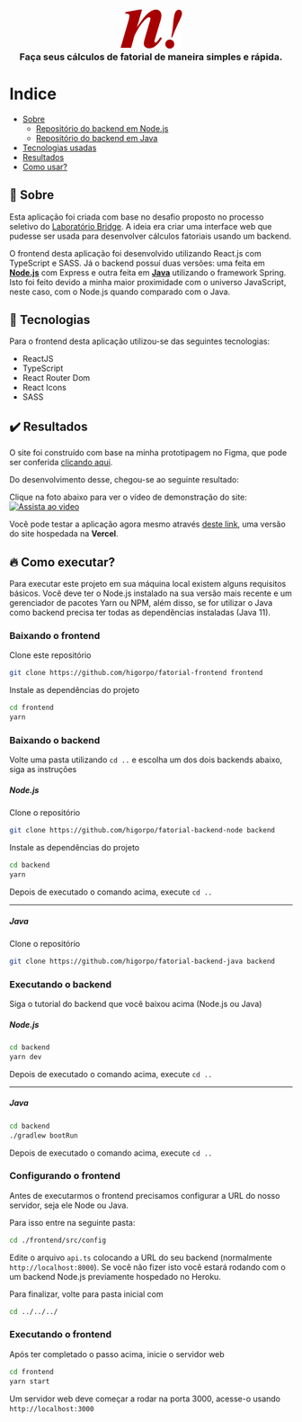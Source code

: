 <h3 align="center">
	<img src=".github/logo.png" alt="Fatorial Logo"/>
  <br/>
	<span>
		Faça seus cálculos de fatorial de maneira simples e rápida.
	</span>
</h3>

# Indice 
- [Sobre](#sobre)
    - [Repositório do backend em Node.js](https://github.com/higorpo/fatorial-backend-node)
    - [Repositório do backend em Java](https://github.com/higorpo/fatorial-backend-java)
- [Tecnologias usadas](#tecnologias)
- [Resultados](#resultados)
- [Como usar?](#comousar)

<a id="sobre"></a>
## :bookmark: Sobre
<p>
Esta aplicação foi criada com base no desafio proposto no processo seletivo do <a href="http://bridge.ufsc.br/" target="_blank">Laboratório Bridge</a>. A ideia era criar uma interface web que pudesse ser usada para desenvolver cálculos fatoriais usando um backend.
</p>
<p>
O frontend desta aplicação foi desenvolvido utilizando React.js com TypeScript e SASS. Já o backend possuí duas versões: uma feita em <a href="https://github.com/higorpo/fatorial-backend-node"><strong>Node.js</strong></a> com Express e outra feita em <a href="https://github.com/higorpo/fatorial-backend-java"><strong>Java</strong></a> utilizando o framework Spring. Isto foi feito devido a minha maior proximidade com o universo JavaScript, neste caso, com o Node.js quando comparado com o Java.
</p>

<a id="tecnologias"></a>
## :rocket: Tecnologias
<p>
Para o frontend desta aplicação utilizou-se das seguintes tecnologias:
</p>

- ReactJS
- TypeScript
- React Router Dom
- React Icons
- SASS

<a id="resultados"></a>
## :heavy_check_mark: Resultados
<p>
O site foi construído com base na minha prototipagem no Figma, que pode ser conferida <a href="" target="_blank">clicando aqui</a>.
</p>
<p>Do desenvolvimento desse, chegou-se ao seguinte resultado:</p>

Clique na foto abaixo para ver o vídeo de demonstração do site:
[![Assista ao video](https://lh6.googleusercontent.com/Q5lMf3oBeZ6QT5qX3Z4z9uYr5VgMcI8GMYY8Kh44N0Kz1QqLSG0l7-AYBqYNHwWj2N20BxLU-q6k0RAGJJwK=w1280-h720-k-rw-pd)](https://drive.google.com/file/d/1xHrablhJW5Jk2HBlKEkrrTGFNX5wgXO0/view)


<p>Você pode testar a aplicação agora mesmo através <a href="https://fatorial.vercel.app/" target="_blank">deste link</a>, uma versão do site hospedada na <b>Vercel</b>.</p>


<a id="comousar"></a>
## :fire: Como executar?
<p>Para executar este projeto em sua máquina local existem alguns requisitos básicos. Você deve ter o Node.js instalado na sua versão mais recente e um gerenciador de pacotes Yarn ou NPM, além disso, se for utilizar o Java como backend precisa ter todas as dependências instaladas (Java 11).</p>


### Baixando o frontend
Clone este repositório
```sh 
git clone https://github.com/higorpo/fatorial-frontend frontend
```

Instale as dependências do projeto
```sh 
cd frontend
yarn
```
### Baixando o backend
Volte uma pasta utilizando ```cd ..``` e escolha um dos dois backends abaixo, siga as instruções
##### Node.js
Clone o repositório
```sh 
git clone https://github.com/higorpo/fatorial-backend-node backend
```

Instale as dependências do projeto
```sh 
cd backend
yarn
```

Depois de executado o comando acima, execute ```cd ..```

---

##### Java

Clone o repositório
```sh 
git clone https://github.com/higorpo/fatorial-backend-java backend
```

### Executando o backend
Siga o tutorial do backend que você baixou acima (Node.js ou Java)

##### Node.js
```sh 
cd backend
yarn dev
```
Depois de executado o comando acima, execute ```cd ..```

---

##### Java

```sh 
cd backend
./gradlew bootRun
```
Depois de executado o comando acima, execute ```cd ..```

### Configurando o frontend
Antes de executarmos o frontend precisamos configurar a URL do nosso servidor, seja ele Node ou Java. 

Para isso entre na seguinte pasta:
```sh 
cd ./frontend/src/config
```
Edite o arquivo ```api.ts``` colocando a URL do seu backend (normalmente ```http://localhost:8000```). Se você não fizer isto você estará rodando com o um backend Node.js previamente hospedado no Heroku.

Para finalizar, volte para pasta inicial com
```sh 
cd ../../../
```
### Executando o frontend
Após ter completado o passo acima, inicie o servidor web
```sh 
cd frontend
yarn start
```
Um servidor web deve começar a rodar na porta 3000, acesse-o usando ```http://localhost:3000```